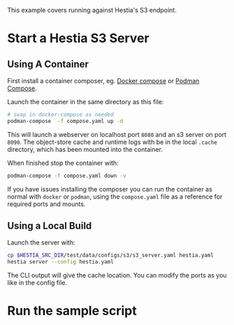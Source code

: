 This example covers running against Hestia's S3 endpoint.

# Start a Hestia S3 Server

## Using A Container

First install a container composer, eg. [Docker compose](https://docs.docker.com/compose/) or [Podman Compose](https://github.com/containers/podman-compose).

Launch the container in the same directory as this file:

```sh
# swap in docker-compose as needed
podman-compose  -f compose.yaml up -d
```

This will launch a webserver on localhost port `8080` and an s3 server on port `8090`. The object-store cache and runtime logs with be in the local `.cache` directory, which has been mounted into the container.

When finished stop the container with:

```sh
podman-compose -f compose.yaml down -v
```

If you have issues installing the composer you can run the container as normal with `docker` or `podman`, using the `compose.yaml` file as a reference for required ports and mounts.

## Using a Local Build

Launch the server with:

```sh
cp $HESTIA_SRC_DIR/test/data/configs/s3/s3_server.yaml hestia.yaml
hestia server --config hestia.yaml
```

The CLI output will give the cache location. You can modify the ports as you like in the config file.

# Run the sample script


